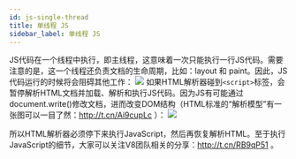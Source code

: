 ```yaml
---
id: js-single-thread
title: 单线程 JS
sidebar_label: 单线程 JS
---
```


JS代码在一个线程中执行，即主线程，这意味着一次只能执行一行JS代码。需要注意的是，这一个线程还负责文档的生命周期，比如：layout 和 paint。因此，JS代码运行的时候将会阻碍其他工作：
![](https://cosmos-x.oss-cn-hangzhou.aliyuncs.com/CHWd5i.png)
如果HTML解析器碰到`<script>`标签，会暂停解析HTML文档并加载、解析和执行JS代码。因为JS有可能通过document.write()修改文档，进而改变DOM结构（HTML标准的“解析模型”有一张图可以一目了然：http://t.cn/Ai9cupLc ）：
![](https://cosmos-x.oss-cn-hangzhou.aliyuncs.com/3PxN7P.png)


所以HTML解析器必须停下来执行JavaScript，然后再恢复解析HTML。至于执行JavaScript的细节，大家可以关注V8团队相关的分享：http://t.cn/RB9qP51 。
